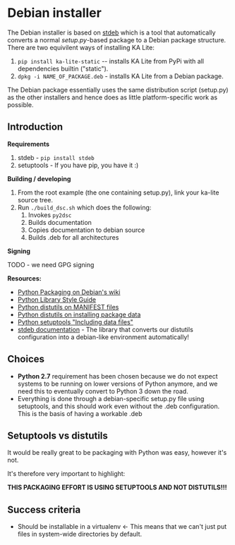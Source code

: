 Debian installer
================

The Debian installer is based on [stdeb](https://github.com/astraw/stdeb) which
is a tool that automatically converts a normal *setup.py*-based package to a
Debian package structure. There are two equivilent ways of installing KA Lite:

  1. `pip install ka-lite-static` -- installs KA Lite from PyPi with all dependencies builtin ("static").
  1. `dpkg -i NAME_OF_PACKAGE.deb` - installs KA Lite from a Debian package.

The Debian package essentially uses the same distribution script (setup.py)
as the other installers and hence does as little platform-specific work as
possible.


Introduction
------------

**Requirements**

  1. stdeb - `pip install stdeb`
  1. setuptools - If you have pip, you have it :)

**Building / developing**

  1. From the root example (the one containing setup.py), link your ka-lite source tree.
  1. Run `./build_dsc.sh` which does the following:
     1. Invokes `py2dsc`
     1. Builds documentation
     1. Copies documentation to debian source
     1. Builds .deb for all architectures


**Signing**

TODO - we need GPG signing


**Resources:**

 - [Python Packaging on Debian's wiki](https://wiki.debian.org/Python/Packaging)
 - [Python Library Style Guide](https://wiki.debian.org/Python/LibraryStyleGuide)
 - [Python distutils on MANIFEST files](https://docs.python.org/2/distutils/sourcedist.html#manifest)
 - [Python distutils on installing package data](https://docs.python.org/2/distutils/setupscript.html#distutils-installing-package-data)
 - [Python setuptools "Including data files"](https://pythonhosted.org/setuptools/setuptools.html#including-data-files)
 - [stdeb documentation](https://pypi.python.org/pypi/stdeb) - The library that
   converts our distutils configuration into a debian-like environment
   automatically!

Choices
------------------

 - **Python 2.7** requirement has been chosen because we do not expect systems
   to be running on lower versions of Python anymore, and we need this to
   eventually convert to Python 3 down the road.
 - Everything is done through a debian-specific setup.py file using setuptools,
   and this should work even without the .deb configuration. This is the
   basis of having a workable .deb


Setuptools vs distutils
-----------------------

It would be really great to be packaging with Python was easy, however it's not.

It's therefore very important to highlight:

**THIS PACKAGING EFFORT IS USING SETUPTOOLS AND NOT DISTUTILS!!!**


Success criteria
----------------

 * Should be installable in a virtualenv <- This means that we can't just put
   files in system-wide directories by default.